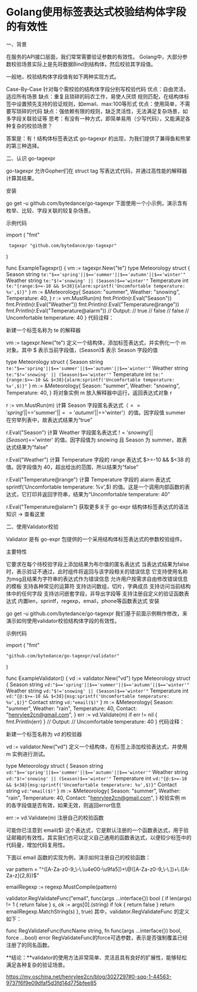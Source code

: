 # Golang使用标签表达式校验结构体字段的有效性
一、背景

在服务的API接口层面，我们常常需要验证参数的有效性。 Golang中，大部分参数校验场景实际上是先将数据Bind到结构体，然后校验其字段值。

一般地，校验结构体字段值有如下两种实现方式。

Case-By-Case 针对每个需校验的结构体字段分别写校验代码
优点：自由灵活，适应所有场景
缺点：重复且琐碎的码农工作，易使人厌烦
规则匹配，在结构体标签中设置预先支持的验证规则，如email、max:100等形式
优点：使用简单，不需要写琐碎的代码
缺点：强依赖有限的规则，缺乏灵活性，无法满足复杂场景，如多字段关联验证等
思考：有没有一种方式，即简单易用（少写代码），又能满足各种复杂的校验场景？

答案是：有！结构体标签表达式 go-tagexpr 的出现，为我们提供了兼得鱼和熊掌的第三种选择。

二、认识 go-tagexpr

go-tagexpr 允许Gopher们在 struct tag 写表达式代码，并通过高性能的解释器计算其结果。

安装

   go get -u github.com/bytedance/go-tagexpr
下面使用一个小示例，演示含有枚举、比较、字段关联的较复杂场景。

示例代码

   import (
	 "fmt"

	 tagexpr "github.com/bytedance/go-tagexpr"
   )

   func ExampleTagexpr() {
	vm := tagexpr.New("te")
	type Meteorology struct {
		Season      string `te:"$=='spring'||$=='summer'||$=='autumn'||$=='winter'"`
		Weather     string `te:"$!='snowing' || (Season)$=='winter'"`
		Temperature int    `te:"{range:$>=-10 && $<38}{alarm:sprintf('Uncomfortable temperature: %v',$)}"`
	}
	m := &Meteorology{
		Season:      "summer",
		Weather:     "snowing",
		Temperature: 40,
	}
	r := vm.MustRun(m)
	fmt.Println(r.Eval("Season"))
	fmt.Println(r.Eval("Weather"))
	fmt.Println(r.Eval("Temperature@range"))
	fmt.Println(r.Eval("Temperature@alarm"))
	// Output:
	// true
	// false
	// false
	// Uncomfortable temperature: 40
 }
代码诠释：

新建一个标签名称为 te 的解释器

vm := tagexpr.New("te")
定义一个结构体，添加标签表达式，并实例化一个 m 对象。其中 $ 表示当前字段值，(Season)$ 表示 Season 字段的值

 type Meteorology struct {
    Season      string `te:"$=='spring'||$=='summer'||$=='autumn'||$=='winter'"`
    Weather     string `te:"$!='snowing' || (Season)$=='winter'"`
    Temperature int    `te:"{range:$>=-10 && $<38}{alarm:sprintf('Uncomfortable temperature: %v',$)}"`
 }
 m := &Meteorology{
    Season:      "summer",
    Weather:     "snowing",
    Temperature: 40,
 }
将对象实例 m 放入解释器中运行，返回表达式对象 r

r := vm.MustRun(m)
计算 Season 字段匿名表达式（$=='spring'||$=='summer'||$=='autumn'||$=='winter'）的值。因字段值 summer 在穷举列表中，故表达式结果为“true”

r.Eval("Season")
计算 Weather 字段匿名表达式 $!='snowing' || (Season)$=='winter' 的值。因字段值为 snowing 且 Season 为 summer，故表达式结果为“false”

r.Eval("Weather")
计算 Temperature 字段的 range 表达式 $>=-10 && $<38 的值。因字段值为 40，超出给出的范围，所以结果为“false”

r.Eval("Temperature@range")
计算 Temperature 字段的 alarm 表达式 sprintf('Uncomfortable temperature: %v',$) 的值。这是一个调用内部函数的表达式，它打印并返回字符串，结果为“Uncomfortable temperature: 40”

r.Eval("Temperature@alarm")
获取更多关于 go-expr 结构体标签表达式的语法知识 -> 查看这里

二、使用Validator校验

Validator 是有 go-expr 包提供的一个采用结构体标签表达式的参数校验组件。

主要特性

它要求在每个待校验字段上添加结果为布尔值的匿名表达式
当表达式结果为false时，表示验证不通过，此时组件将返回与该字段相关的错误信息
它支持使用名称为msg且结果为字符串的表达式作为错误信息
允许用户按需求自由修改错误信息的模板
支持各种常见的运算符
支持访问数组，切片，字典成员
支持访问当前结构体中的任何字段
支持访问嵌套字段，非导出字段等
支持注册自定义的验证函数表达式
内置len，sprintf，regexp，email，phone等函数表达式
安装

go get -u github.com/bytedance/go-tagexpr
我们基于前面示例稍作修改，来演示如何使用validator校验结构体字段的有效性。

示例代码

import (
	"fmt"

	"github.com/bytedance/go-tagexpr/validator"
)

func ExampleValidator() {
	vd := validator.New("vd")
	type Meteorology struct {
		Season      string `vd:"$=='spring'||$=='summer'||$=='autumn'||$=='winter'"`
		Weather     string `vd:"$!='snowing' || (Season)$=='winter'"`
		Temperature int    `vd:"{@:$>=-10 && $<38}{msg:sprintf('Uncomfortable temperature: %v',$)}"`
		Contact     string `vd:"email($)"`
	}
	m := &Meteorology{
		Season:      "summer",
		Weather:     "rain",
		Temperature: 40,
		Contact:     "henrylee2cn@gmail.com",
	}
	err := vd.Validate(m)
	if err != nil {
		fmt.Println(err)
	}
	// Output:
	// Uncomfortable temperature: 40
}
代码诠释：

新建一个标签名称为 vd 的校验器

vd := validator.New("vd")
定义一个结构体，在标签上添加校验表达式，并使用 m 实例进行测试。

type Meteorology struct {
    Season      string `vd:"$=='spring'||$=='summer'||$=='autumn'||$=='winter'"`
    Weather     string `vd:"$!='snowing' || (Season)$=='winter'"`
    Temperature int    `vd:"{@:$>=-10 && $<38}{msg:sprintf('Uncomfortable temperature: %v',$)}"`
    Contact     string `vd:"email($)"`
}
m := &Meteorology{
    Season:      "summer",
    Weather:     "rain",
    Temperature: 40,
    Contact:     "henrylee2cn@gmail.com",
}
校验实例 m 的各字段值是否有效，如果无效，则返回error信息

err := vd.Validate(m)
注册自己的校验函数

可能你已注意到 email($) 这个表达式，它是默认注册的一个函数表达式，用于验证邮箱的有效性。其实我们也可以定义自己通用的函数表达式，以便较少标签中的代码量，增加代码复用性。

下面以 email 函数的实现为例，演示如何注册自己的校验函数：

var pattern = "^([A-Za-z0-9_\\-\\.\u4e00-\u9fa5])+\\@([A-Za-z0-9_\\-\\.])+\\.([A-Za-z]{2,8})$"

emailRegexp := regexp.MustCompile(pattern)

validator.RegValidateFunc("email", func(args ...interface{}) bool {
	if len(args) != 1 {
		return false
	}
	s, ok := args[0].(string)
	if !ok {
		return false
	}
	return emailRegexp.MatchString(s)
}, true)
其中，validator.RegValidateFunc 的定义如下：

func RegValidateFunc(funcName string, fn func(args ...interface{}) bool, force ...bool) error
RegValidateFunc的force可选参数，表示是否强制覆盖已经注册了的同名函数。

**结论：**validator的使用方法非常简单、灵活且具有良好的扩展性，能够轻松满足各种复杂的验证场景。

https://my.oschina.net/henrylee2cn/blog/3027297#0-sqq-1-44563-9737f6f9e09dfaf5d3fd14d775bfee85
